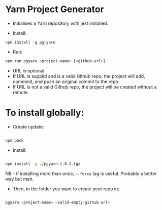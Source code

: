 # Yarn Project Generator

- Initialises a Yarn repository with jest installed.

- Install:

```
npm install -g pg-yarn
```

- Run:

```bash
npm run pgyarn <project-name> [<github-url>]
```

- URL is optional.
- If URL is supplid and is a valid Github repo, the project will add, commmit, and push an original commit to the repo.
- If URL is not a valid Github repo, the project will be created without a remote.

# To install globally:

- Create update:

```bash

npm pack

```

- Install:

```bash

npm install -g ./pgyarn-1.0.2.tgz

```

NB - if installing more than once, `--force` tag is useful. Probably a better way but meh.

- Then, in the folder you want to create your repo in:

```bash

pgyarn <project-name> <valid-empty-github-url>

```
